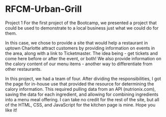 # RFCM-Urban-Grill
Project 1
For the first project of the Bootcamp, we presented a project that could be used to demonstrate to a local business just what we could do for them.

In this case, we chose to provide a site that would help a restaurant in uptown Charlotte attract customers by providing information on events in the area, along with a link to Ticketmaster. The idea being - get tickets and come here before or after the event, or both! We also provide information on the calory content of our menu items - another way to differentiate from other restaurants.

In this project, we had a team of four. After dividing the responsibilities, I got the page for in-house use that provided the resource for determining the calory information. This required pulling data from an API (nutrionix.com), saving the data for each ingredient, and allowing for combining ingredients into a menu meal offering. I can take no credit for the rest of the site, but all of the HTML, CSS, and JavaScript for the kitchen page is mine. Hope you like it! 
